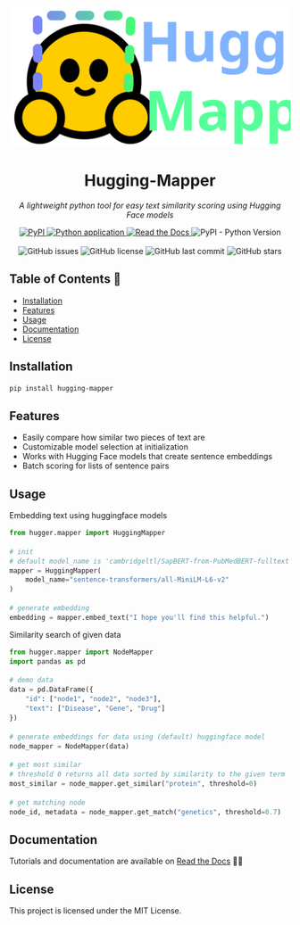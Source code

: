 ![img](https://raw.githubusercontent.com/angelphanth/hugging-mapper/refs/heads/main/docs/assets/hugger-logo-wide.svg)

<h1 align="center">Hugging-Mapper</h1>
<p align="center"><em>A lightweight python tool for easy text similarity scoring using Hugging Face models</em></p>

<p align="center">
    <a href="https://pypi.org/project/hugging-mapper/">
        <img src="https://img.shields.io/pypi/v/hugging-mapper?label=PyPI" alt="PyPI">
    </a>
    <a href="https://github.com/angelphanth/hugging-mapper/actions/workflows/cicd.yml">
        <img src="https://github.com/angelphanth/hugging-mapper/actions/workflows/cicd.yml/badge.svg?branch=" alt="Python application">
    </a>
    <a href="https://hugging-mapper.readthedocs.io/en/latest/?badge=latest">
        <img src="https://readthedocs.org/projects/hugging-mapper/badge/?version=latest" alt="Read the Docs">
    </a>
    <img src="https://img.shields.io/pypi/pyversions/hugging-mapper" alt="PyPI - Python Version">
    <br>
    <br>
    <img src="https://img.shields.io/github/issues/angelphanth/hugging-mapper" alt="GitHub issues">
    <img src="https://img.shields.io/github/license/angelphanth/hugging-mapper" alt="GitHub license">
    <img src="https://img.shields.io/github/last-commit/angelphanth/hugging-mapper" alt="GitHub last commit">
    <img src="https://img.shields.io/github/stars/angelphanth/hugging-mapper?style=social" alt="GitHub stars">
</p>


## Table of Contents :bookmark_tabs:

- [Installation](#installation)
- [Features](#features)
- [Usage](#usage)
- [Documentation](#documentation)
- [License](#license)

## Installation 

```bash
pip install hugging-mapper
```

## Features
- Easily compare how similar two pieces of text are
- Customizable model selection at initialization
- Works with Hugging Face models that create sentence embeddings
- Batch scoring for lists of sentence pairs


## Usage

Embedding text using huggingface models
```python
from hugger.mapper import HuggingMapper

# init
# default model_name is 'cambridgeltl/SapBERT-from-PubMedBERT-fulltext'
mapper = HuggingMapper(
    model_name="sentence-transformers/all-MiniLM-L6-v2"
)

# generate embedding
embedding = mapper.embed_text("I hope you'll find this helpful.")
```

Similarity search of given data
```python
from hugger.mapper import NodeMapper
import pandas as pd

# demo data
data = pd.DataFrame({
    "id": ["node1", "node2", "node3"], 
    "text": ["Disease", "Gene", "Drug"]
})

# generate embeddings for data using (default) huggingface model
node_mapper = NodeMapper(data)

# get most similar 
# threshold 0 returns all data sorted by similarity to the given term
most_similar = node_mapper.get_similar("protein", threshold=0)

# get matching node
node_id, metadata = node_mapper.get_match("genetics", threshold=0.7)
```

## Documentation 

Tutorials and documentation are available on [Read the Docs](https://hugging-mapper.readthedocs.io/) :notebook_with_decorative_cover::grinning:

## License

This project is licensed under the MIT License.